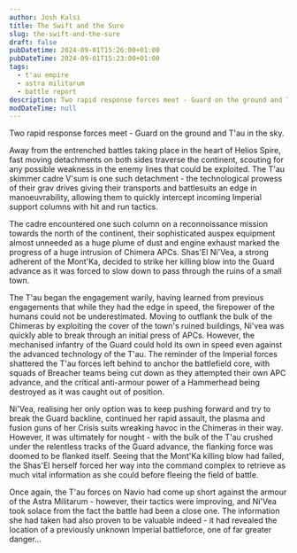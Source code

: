 ```yaml
---
author: Josh Kalsi
title: The Swift and the Sure
slug: the-swift-and-the-sure
draft: false
pubDatetime: 2024-09-01T15:26:00+01:00
pubDateTime: 2024-09-01T15:23:00+01:00
tags:
  - t'au empire
  - astra militarum
  - battle report
description: Two rapid response forces meet - Guard on the ground and T'au in the sky
modDateTime: null
---
```

Two rapid response forces meet - Guard on the ground and T'au in the sky.

Away from the entrenched battles taking place in the heart of Helios Spire, fast moving detachments on both sides traverse the continent, scouting for any possible weakness in the enemy lines that could be exploited. The T'au skimmer cadre V'sum is one such detachment - the technological prowess of their grav drives giving their transports and battlesuits an edge in manoeuvrability, allowing them to quickly intercept incoming Imperial support columns with hit and run tactics.

The cadre encountered one such column on a reconnoissance mission towards the north of the continent, their sophisticated auspex equipment almost unneeded as a huge plume of dust and engine exhaust marked the progress of a huge intrusion of Chimera APCs. Shas'El Ni'Vea, a strong adherent of the Mont'Ka, decided to strike her killing blow into the Guard advance as it was forced to slow down to pass through the ruins of a small town.

The T'au began the engagement warily, having learned from previous engagements that while they had the edge in speed, the firepower of the humans could not be underestimated. Moving to outflank the bulk of the Chimeras by exploiting the cover of the town's ruined buildings, Ni'vea was quickly able to break through an initial press of APCs. However, the mechanised infantry of the Guard could hold its own in speed even against the advanced technology of the T'au. The reminder of the Imperial forces shattered the T'au forces left behind to anchor the battlefield core, with squads of Breacher teams being cut down as they attempted their own APC advance, and the critical anti-armour power of a Hammerhead being destroyed as it was caught out of position.

Ni'Vea, realising her only option was to keep pushing forward and try to break the Guard backline, continued her rapid assault, the plasma and fusion guns of her Crisis suits wreaking havoc in the Chimeras in their way. However, it was ultimately for nought - with the bulk of the T'au crushed under the relentless tracks of the Guard advance, the flanking force was doomed to be flanked itself. Seeing that the Mont'Ka killing blow had failed, the Shas'El herself forced her way into the command complex to retrieve as much vital information as she could before fleeing the field of battle.

Once again, the T'au forces on Navio had come up short against the armour of the Astra Militarum - however, their tactics were improving, and Ni'Vea took solace from the fact the battle had been a close one. The information she had taken had also proven to be valuable indeed - it had revealed the location of a previously unknown Imperial battleforce, one of far greater danger...
